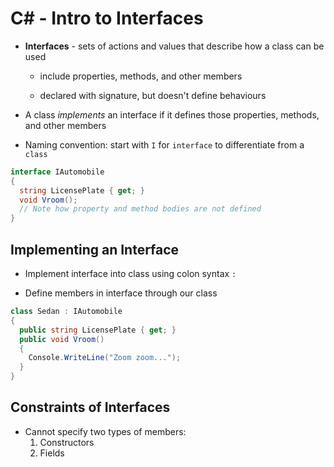 # C# - Intro to Interfaces

- **Interfaces** - sets of actions and values that describe how a class can be used

  - include properties, methods, and other members

  - declared with signature, but doesn't define behaviours

- A class _implements_ an interface if it defines those properties, methods, and other members

- Naming convention: start with `I` for `interface` to differentiate from a `class`

```c#
interface IAutomobile
{
  string LicensePlate { get; }
  void Vroom();
  // Note how property and method bodies are not defined
}
```

## Implementing an Interface

- Implement interface into class using colon syntax `:`

- Define members in interface through our class

```c#
class Sedan : IAutomobile
{
  public string LicensePlate { get; }
  public void Vroom()
  {
    Console.WriteLine("Zoom zoom...");
  }
}
```

## Constraints of Interfaces

- Cannot specify two types of members:
  1. Constructors
  2. Fields
